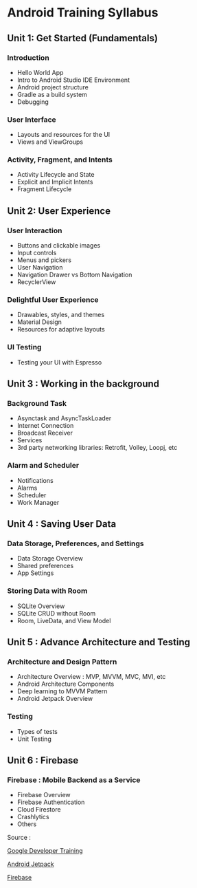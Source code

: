 # Android Training Syllabus

## Unit 1: Get Started (Fundamentals)

### Introduction
 - Hello World App
 - Intro to Android Studio IDE Environment
 - Android project structure
 - Gradle as a build system
 - Debugging

### User Interface
- Layouts and resources for the UI
- Views and ViewGroups

### Activity, Fragment, and Intents
- Activity Lifecycle and State
- Explicit and Implicit Intents
- Fragment Lifecycle

## Unit 2: User Experience

### User Interaction

- Buttons and clickable images
- Input controls
- Menus and pickers
- User Navigation
- Navigation Drawer vs Bottom Navigation
- RecyclerView

### Delightful User Experience
- Drawables, styles, and themes
- Material Design
- Resources for adaptive layouts

### UI Testing
- Testing your UI with Espresso

## Unit 3 : Working in the background

### Background Task

- Asynctask and AsyncTaskLoader
- Internet Connection
- Broadcast Receiver
- Services
- 3rd party networking libraries: Retrofit, Volley, Loopj, etc

### Alarm and Scheduler
- Notifications
- Alarms
- Scheduler
- Work Manager

## Unit 4 : Saving User Data

### Data Storage, Preferences, and Settings

- Data Storage Overview
- Shared preferences
- App Settings

### Storing Data with Room
- SQLite Overview
- SQLite CRUD without Room
- Room, LiveData, and View Model

## Unit 5 : Advance Architecture and Testing

### Architecture and Design Pattern

- Architecture Overview : MVP, MVVM, MVC, MVI, etc
- Android Architecture Components
- Deep learning to MVVM Pattern
- Android Jetpack Overview

### Testing
- Types of tests
- Unit Testing

## Unit 6 : Firebase

### Firebase : Mobile Backend as a Service
- Firebase Overview
- Firebase Authentication
- Cloud Firestore
- Crashlytics
- Others

Source :

[Google Developer Training](https://google-developer-training.github.io/android-developer-fundamentals-course-concepts-v2/)

[Android Jetpack](https://developer.android.com/jetpack/)

[Firebase](https://firebase.google.com/)
